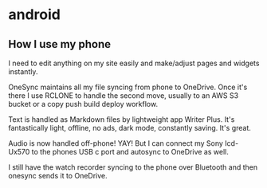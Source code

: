 # android

## How I use my phone

I need to edit anything on my site easily and make/adjust pages and widgets instantly.

OneSync maintains all my file syncing from phone to OneDrive. Once it's there I use RCLONE to handle the second move, usually to an AWS S3 bucket or a copy push build deploy workflow. 

Text is handled as Markdown files by lightweight app Writer Plus. It's fantastically light, offline, no ads, dark mode, constantly saving. It's great. 

Audio is now handled off-phone! YAY! But I can connect my Sony Icd-Ux570 to the phones USB c port and autosync to OneDrive as well. 

I still have the watch recorder syncing to the phone over Bluetooth and then onesync sends it to OneDrive. 

